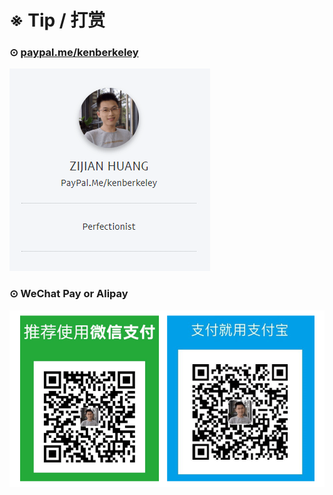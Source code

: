 # ※ Tip / 打赏

### ⊙ [paypal.me/kenberkeley](https://www.paypal.me/kenberkeley/10)

[![paypal.me/kenberkeley](./images/paypal.png)](https://www.paypal.me/kenberkeley/10)

### ⊙ WeChat Pay or Alipay

![WeChat Pay & Alipay](./images/wechatpay+alipay.png)
